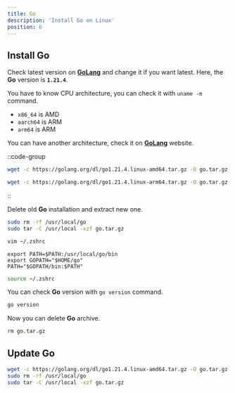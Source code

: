 ```yaml
---
title: Go
description: 'Install Go on Linux'
position: 6
---
```


## Install Go

Check latest version on [**GoLang**](https://golang.org/dl/) and change it if you want latest. Here, the **Go** version is **`1.21.4`**.

You have to know CPU architecture, you can check it with `uname -m` command.

- `x86_64` is AMD
- `aarch64` is ARM
- `arm64` is ARM

You can have another architecture, check it on [**GoLang**](https://golang.org/dl/) website.

::code-group
  ```bash [AMD]
  wget -c https://golang.org/dl/go1.21.4.linux-amd64.tar.gz -O go.tar.gz
  ```
  ```bash [ARM]
  wget -c https://golang.org/dl/go1.21.4.linux-arm64.tar.gz -O go.tar.gz
  ```
::

Delete old **Go** installation and extract new one.

```bash
sudo rm -rf /usr/local/go
sudo tar -C /usr/local -xzf go.tar.gz
```

```bash
vim ~/.zshrc
```

```bash[~/.zshrc]
export PATH=$PATH:/usr/local/go/bin
export GOPATH="$HOME/go"
PATH="$GOPATH/bin:$PATH"
```

```bash
source ~/.zshrc
```

You can check **Go** version with `go version` command.

```bash
go version
```

Now you can delete **Go** archive.

```bash
rm go.tar.gz
```

## Update Go

```bash
wget -c https://golang.org/dl/go1.21.4.linux-amd64.tar.gz -O go.tar.gz
sudo rm -rf /usr/local/go
sudo tar -C /usr/local -xzf go.tar.gz
```
